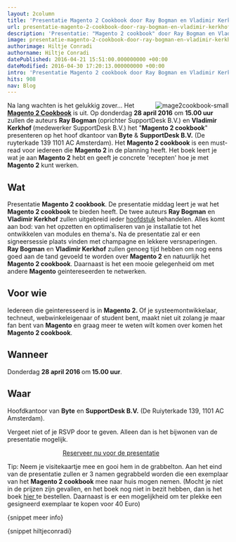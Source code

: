 ```yaml
---
layout: 2column
title: 'Presentatie Magento 2 Cookbook door Ray Bogman en Vladimir Kerkhof'
url: presentatie-magento-2-cookbook-door-ray-bogman-en-vladimir-kerkhof
description: 'Presentatie: "Magento 2 cookbook" door Ray Bogman en Vladimir Kerkhof'
image: presentatie-magento-2-cookbook-door-ray-bogman-en-vladimir-kerkhof
authorimage: Hiltje Conradi
authorname: Hiltje Conradi
datePublished: 2016-04-21 15:51:00.000000000 +00:00
dateModified: 2016-04-30 17:20:13.000000000 +00:00
intro: 'Presentatie Magento 2 cookbook door Ray Bogman en Vladimir Kerkhof'
hits: 908
nav: Blog
---
```

<p><a href="index.php?option=com_content&amp;view=article&amp;id=187:presentatie-magento-2-cookbook-door-ray-bogman-en-vladimir-kerkhof&amp;catid=29:blog&amp;Itemid=121" title="Presentatie: &quot;Magento 2 Cookbook&quot;"><img src="images/mage2cookbook-small.jpg" alt="mage2cookbook-small" title="Magento 2 Cookbook" style="margin: 0px 0px 0px 10px; float: right;" /></a></p>
<p>Na lang wachten is het gelukkig zover... Het <a href="https://mage2cookbook.com"><strong>Magento 2 Cookbook</strong></a> is uit. Op donderdag <strong>28 april 2016</strong> om <strong>15.00 uur</strong> zullen de auteurs&nbsp;<strong>Ray Bogman </strong>(oprichter SupportDesk B.V.)&nbsp;en <strong>Vladimir Kerkh</strong><strong>of </strong>(medewerker SupportDesk B.V.)&nbsp;het "<strong>M</strong><strong>agento 2 cookbook</strong>" presenteren op het hoof dkantoor van<strong> Byte</strong> &amp;&nbsp;<strong>SupportDesk B.V.</strong> (De ruyterkade 139 1101 AC Amsterdam). Het <strong>Magento 2 cookbook</strong> is een must-read voor iedereen die <strong>Magento 2&nbsp;</strong>in de&nbsp;planning heeft. Het boek leert je wat je aan <strong>Magento 2</strong> hebt en geeft je concrete 'recepten' hoe je met <strong>Magento 2</strong> kunt werken.&nbsp;</p>
<h2>Wat</h2>
<p>Presentatie <strong>Magento 2 cookbook</strong>. De presentatie middag leert je wat het <strong>Magento 2 cookbook</strong> te bieden heeft. De twee auteurs <strong>Ray Bogman</strong> en <strong>Vladimir Kerkhof</strong> zullen uitgebreid ieder <a href="https://mage2cookbook.com">hoofdstuk</a> behandelen. Alles komt aan bod: van het opzetten en optimaliseren van je installatie tot het ontwikkelen van modules en thema's. Na de presentatie zal er een signeersessie plaats vinden met champagne en lekkere versnaperingen. <strong>Ray Bogman</strong> en <strong>Vladimir Kerkhof</strong> zullen genoeg tijd hebben om nog eens goed aan de tand gevoeld te worden over <strong>Magento 2</strong> en natuurlijk het <strong>Magento 2 cookbook</strong>. Daarnaast is het een mooie gelegenheid om met andere&nbsp;<strong>Magento</strong>&nbsp;geintereseerden te netwerken.&nbsp;</p>
<h2>Voor wie&nbsp;</h2>
<p>Iedereen die geinteresseerd is in&nbsp;<strong>Magento 2.&nbsp;</strong>Of je systeemontwikkelaar, techneut, webwinkeleigenaar of student bent, maakt niet uit zolang je maar fan bent van <strong>Magento</strong> en graag meer te weten wilt komen over komen het <strong>Magento 2 cookbook</strong>.&nbsp;</p>
<h2>Wanneer</h2>
<p>Donderdag <strong>28 april 2016 </strong>om<strong> 15.00 uur</strong><span id="_mce_caret" data-mce-bogus="1">.</span></p>
<h2>Waar</h2>
<p>Hoofdkantoor van <strong>Byte</strong> en <strong>SupportDesk B.V.</strong> (De Ruiyterkade 139, 1101 AC Amsterdam).</p>
<p>Vergeet niet of je RSVP door te geven. Alleen dan is het bijwonen van de presentatie mogelijk.</p>
<p><a href="http://www.meetup.com/Magento-user-Group-Amsterdam/events/230367673/" class="orange" style="display: block; margin: 0 auto; width: 50%;">Reserveer nu voor de presentatie</a></p>
<p>Tip: Neem je visitekaartje mee en gooi hem in de grabbelton. Aan het eind van de presentatie zullen er 3 namen gegrabbeld worden die een exemplaar van het <strong>Magento 2 cookbook</strong> mee naar huis mogen nemen. (Mocht je niet in de prijzen zijn gevallen, en het boek nog niet in bezit hebben, dan is het boek <a href="https://www.packtpub.com/web-development/magento-2-cookbook">hier </a>te bestellen. Daarnaast is er een mogelijkheid om ter plekke een gesigneerd exemplaar te kopen voor 40 Euro)</p>
<p>{snippet meer info}</p>
<p>{snippet hiltjeconradi}</p>
